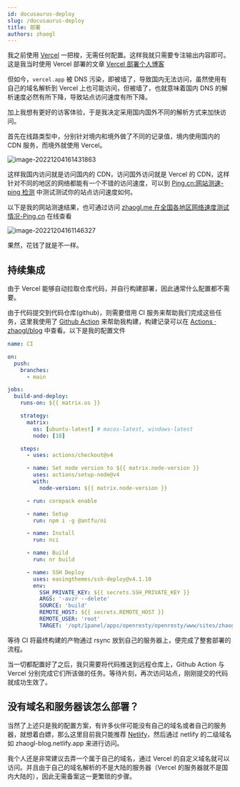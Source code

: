```yaml
---
id: docusaurus-deploy
slug: /docusaurus-deploy
title: 部署
authors: zhaogl
---
```


我之前使用 [Vercel](https://vercel.com) 一把梭，无需任何配置。这样我就只需要专注输出内容即可。这是我当时使用 Vercel 部署的文章 [Vercel 部署个人博客](/blog/vercel-deploy-blog)

但如今，`vercel.app` 被 DNS 污染，即被墙了，导致国内无法访问，虽然使用有自己的域名解析到 Vercel 上也可能访问，但被墙了，也就意味着国内 DNS 的解析速度必然有所下降，导致站点访问速度有所下降。

加上我想有更好的访客体验，于是我决定采用国内国外不同的解析方式来加快访问。

首先在线路类型中，分别针对境内和境外做了不同的记录值，境内使用国内的 CDN 服务，而境外就使用 Vercel。

![image-20221204161431863](https://img.zhaogl.me/20221204161431863.png)

这样我国内访问就是访问国内的 CDN，访问国外访问就是 Vercel 的 CDN，这样针对不同的地区的网络都能有一个不错的访问速度，可以到 [Ping.cn:网站测速-ping 检测](https://www.ping.cn/) 中测试测试你的站点访问速度如何。

以下是我的网站测速结果，也可通过访问 [zhaogl.me 在全国各地区网络速度测试情况-Ping.cn](https://www.ping.cn/http/zhaogl.me) 在线查看

![image-20221204161146327](https://img.zhaogl.me/20221204161146327.png)

果然，花钱了就是不一样。

## 持续集成

由于 Vercel 能够自动拉取仓库代码，并自行构建部署，因此通常什么配置都不需要。

由于代码提交到代码仓库(github)，则需要借用 CI 服务来帮助我们完成这些任务，这里我使用了 [Github Action](https://github.com/marketplace) 来帮助我构建，构建记录可以在 [Actions · zhaogl/blog](https://github.com/zhaogl/blog/actions) 中查看。以下是我的配置文件

```yaml title='.github/workflows/ci.yml' icon='logos:github-actions'
name: CI

on:
  push:
    branches:
      - main

jobs:
  build-and-deploy:
    runs-on: ${{ matrix.os }}

    strategy:
      matrix:
        os: [ubuntu-latest] # macos-latest, windows-latest
        node: [18]

    steps:
      - uses: actions/checkout@v4

      - name: Set node version to ${{ matrix.node-version }}
        uses: actions/setup-node@v4
        with:
          node-version: ${{ matrix.node-version }}

      - run: corepack enable

      - name: Setup
        run: npm i -g @antfu/ni

      - name: Install
        run: nci

      - name: Build
        run: nr build

      - name: SSH Deploy
        uses: easingthemes/ssh-deploy@v4.1.10
        env:
          SSH_PRIVATE_KEY: ${{ secrets.SSH_PRIVATE_KEY }}
          ARGS: '-avzr --delete'
          SOURCE: 'build'
          REMOTE_HOST: ${{ secrets.REMOTE_HOST }}
          REMOTE_USER: 'root'
          TARGET: '/opt/1panel/apps/openresty/openresty/www/sites/zhaogl.me/index'
```

等待 CI 将最终构建的产物通过 rsync 放到自己的服务器上，便完成了整套部署的流程。

当一切都配置好了之后，我只需要将代码推送到远程仓库上，Github Action 与 Vercel 分别完成它们所该做的任务。等待片刻，再次访问站点，刚刚提交的代码就成功生效了。

## 没有域名和服务器该怎么部署？

当然了上述只是我的配置方案，有许多伙伴可能没有自己的域名或者自己的服务器，就想着白嫖，那么这里目前我只能推荐 [Netlify](https://www.netlify.com/)，然后通过 netlify 的二级域名如 zhaogl-blog.netlify.app 来进行访问。

我个人还是非常建议去弄一个属于自己的域名，通过 Vercel 的自定义域名就可以访问。并且由于自己的域名解析的不是大陆的服务器（Vercel 的服务器就不是国内大陆的），因此无需备案这一更繁琐的步骤。
